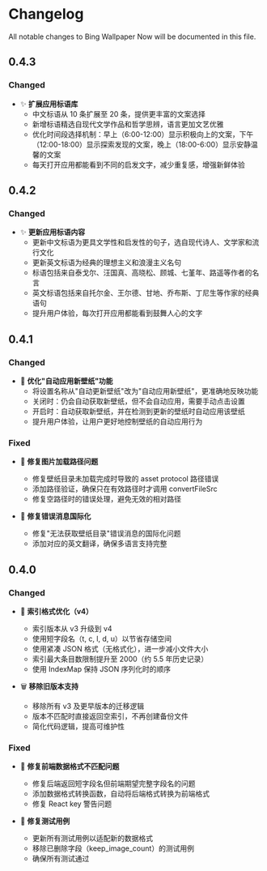 # Changelog

All notable changes to Bing Wallpaper Now will be documented in this file.

## 0.4.3

### Changed

- ✨ **扩展应用标语库**
  - 中文标语从 10 条扩展至 20 条，提供更丰富的文案选择
  - 新增标语精选自现代文学作品和哲学思辨，语言更加文艺优雅
  - 优化时间段选择机制：早上（6:00-12:00）显示积极向上的文案，下午（12:00-18:00）显示探索发现的文案，晚上（18:00-6:00）显示安静温馨的文案
  - 每天打开应用都能看到不同的启发文字，减少重复感，增强新鲜体验

## 0.4.2

### Changed

- ✨ **更新应用标语内容**
  - 更新中文标语为更具文学性和启发性的句子，选自现代诗人、文学家和流行文化
  - 更新英文标语为经典的理想主义和浪漫主义名句
  - 标语包括来自泰戈尔、汪国真、高晓松、顾城、七堇年、路遥等作者的名言
  - 英文标语包括来自托尔金、王尔德、甘地、乔布斯、丁尼生等作家的经典语句
  - 提升用户体验，每次打开应用都能看到鼓舞人心的文字

## 0.4.1

### Changed

- 🔧 **优化"自动应用新壁纸"功能**
  - 将设置名称从"自动更新壁纸"改为"自动应用新壁纸"，更准确地反映功能
  - 关闭时：仍会自动获取新壁纸，但不会自动应用，需要手动点击设置
  - 开启时：自动获取新壁纸，并在检测到更新的壁纸时自动应用该壁纸
  - 提升用户体验，让用户更好地控制壁纸的自动应用行为

### Fixed

- 🐛 **修复图片加载路径问题**
  - 修复壁纸目录未加载完成时导致的 asset protocol 路径错误
  - 添加路径验证，确保只在有效路径时才调用 convertFileSrc
  - 修复空路径时的错误处理，避免无效的相对路径

- 🐛 **修复错误消息国际化**
  - 修复"无法获取壁纸目录"错误消息的国际化问题
  - 添加对应的英文翻译，确保多语言支持完整

## 0.4.0

### Changed

- 🔧 **索引格式优化（v4）**
  - 索引版本从 v3 升级到 v4
  - 使用短字段名（t, c, l, d, u）以节省存储空间
  - 使用紧凑 JSON 格式（无格式化），进一步减小文件大小
  - 索引最大条目数限制提升至 2000（约 5.5 年历史记录）
  - 使用 IndexMap 保持 JSON 序列化时的顺序

- 🗑️ **移除旧版本支持**
  - 移除所有 v3 及更早版本的迁移逻辑
  - 版本不匹配时直接返回空索引，不再创建备份文件
  - 简化代码逻辑，提高可维护性

### Fixed

- 🐛 **修复前端数据格式不匹配问题**
  - 修复后端返回短字段名但前端期望完整字段名的问题
  - 添加数据格式转换函数，自动将后端格式转换为前端格式
  - 修复 React key 警告问题

- 🐛 **修复测试用例**
  - 更新所有测试用例以适配新的数据格式
  - 移除已删除字段（keep_image_count）的测试用例
  - 确保所有测试通过
